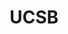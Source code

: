---
layout: post
title:  "UCSB"
startdate: 2023-01-01
categories: engagement
subtype: Teaching Assistant
description: "Do the teaching assistant for the following courses:
<ul>
<li>Winter'23 CS162, Programming Languages</li>
<li>Winter'24 CS162, Programming Languages</li>
<ul>"
---
